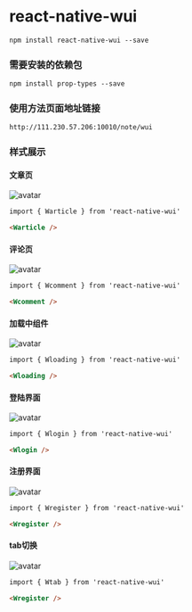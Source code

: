 # react-native-wui
```html
npm install react-native-wui --save
```

### 需要安装的依赖包
```html
npm install prop-types --save
```

### 使用方法页面地址链接
```html
http://111.230.57.206:10010/note/wui
```
### 样式展示

#### 文章页
![avatar](./src/resources/demoimg/warticle.png)

``` html
import { Warticle } from 'react-native-wui'

<Warticle />

```

#### 评论页
![avatar](./src/resources/demoimg/wcomment.png)

``` html
import { Wcomment } from 'react-native-wui'

<Wcomment />

```

#### 加载中组件
![avatar](./src/resources/demoimg/wloading.png)

``` html
import { Wloading } from 'react-native-wui'

<Wloading />

```

#### 登陆界面
![avatar](./src/resources/demoimg/wlogin.png)

``` html
import { Wlogin } from 'react-native-wui'

<Wlogin />

```

#### 注册界面
![avatar](./src/resources/demoimg/wregister.png)

``` html
import { Wregister } from 'react-native-wui'

<Wregister />

```

#### tab切换
![avatar](./src/resources/demoimg/wtab.png)

``` html
import { Wtab } from 'react-native-wui'

<Wregister />

```